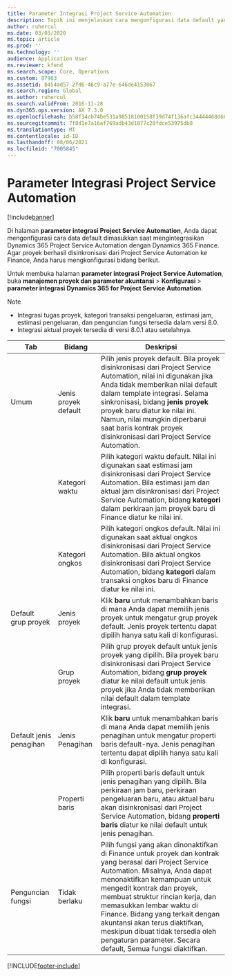 ```yaml
---
title: Parameter Integrasi Project Service Automation
description: Topik ini menjelaskan cara mengonfigurasi data default yang dimasukkan saat anda mengintegrasikan Microsoft Dynamics 365 for Project Service Automation dengan Microsoft Dynamics 365 Finance.
author: ruhercul
ms.date: 03/03/2020
ms.topic: article
ms.prod: ''
ms.technology: ''
audience: Application User
ms.reviewer: kfend
ms.search.scope: Core, Operations
ms.custom: 87983
ms.assetid: b454ad57-2fd6-46c9-a77e-646de4153067
ms.search.region: Global
ms.author: ruhercul
ms.search.validFrom: 2016-11-28
ms.dyn365.ops.version: AX 7.3.0
ms.openlocfilehash: b58f34cb74be531a98518100158f39d74f136afc34444468d666cd4e9394af6f
ms.sourcegitcommit: 7f8d1e7a16af769adb43d1877c28fdce53975db8
ms.translationtype: MT
ms.contentlocale: id-ID
ms.lasthandoff: 08/06/2021
ms.locfileid: "7005845"
---
```

# <a name="project-service-automation-integration-parameters"></a>Parameter Integrasi Project Service Automation

[!include[banner](../includes/banner.md)]

Di halaman **parameter integrasi Project Service Automation**, Anda dapat mengonfigurasi cara data default dimasukkan saat mengintegrasikan Dynamics 365 Project Service Automation dengan Dynamics 365 Finance. Agar proyek berhasil disinkronisasi dari Project Service Automation ke Finance, Anda harus mengkonfigurasi bidang berikut.

Untuk membuka halaman **parameter integrasi Project Service Automation**, buka **manajemen proyek dan parameter akuntansi** \> **Konfigurasi** \> **parameter integrasi Dynamics 365 for Project Service Automation**. 

> [!NOTE]
> - Integrasi tugas proyek, kategori transaksi pengeluaran, estimasi jam, estimasi pengeluaran, dan penguncian fungsi tersedia dalam versi 8.0.
> - Integrasi aktual proyek tersedia di versi 8.0.1 atau setelahnya.


| Tab                    | Bidang                | Deskripsi |
|------------------------|----------------------|-------------|
| Umum                | Jenis proyek default | Pilih jenis proyek default. Bila proyek disinkronisasi dari Project Service Automation, nilai ini digunakan jika Anda tidak memberikan nilai default dalam template integrasi. Selama sinkronisasi, bidang **jenis proyek** proyek baru diatur ke nilai ini. Namun, nilai mungkin diperbarui saat baris kontrak proyek disinkronisasi dari Project Service Automation. |
|                        | Kategori waktu        | Pilih kategori waktu default. Nilai ini digunakan saat estimasi jam disinkronisasi dari Project Service Automation. Bila estimasi jam dan aktual jam disinkronisasi dari Project Service Automation, bidang **kategori** dalam perkiraan jam proyek baru di Finance diatur ke nilai ini. |
|                        | Kategori ongkos         | Pilih kategori ongkos default. Nilai ini digunakan saat aktual ongkos disinkronisasi dari Project Service Automation. Bila aktual ongkos disinkronisasi dari Project Service Automation, bidang **kategori** dalam transaksi ongkos baru di Finance diatur ke nilai ini. |
| Default grup proyek | Jenis proyek         | Klik **baru** untuk menambahkan baris di mana Anda dapat memilih jenis proyek untuk mengatur grup proyek default. Jenis proyek tertentu dapat dipilih hanya satu kali di konfigurasi. |
|                        | Grup proyek        | Pilih grup proyek default untuk jenis proyek yang dipilih. Bila proyek baru disinkronisasi dari Project Service Automation, bidang **grup proyek** diatur ke nilai default untuk jenis proyek jika Anda tidak memberikan nilai default dalam template integrasi. |
| Default jenis penagihan  | Jenis Penagihan         | Klik **baru** untuk menambahkan baris di mana Anda dapat memilih jenis penagihan untuk mengatur properti baris default-nya. Jenis penagihan tertentu dapat dipilih hanya satu kali di konfigurasi. |
|                        | Properti baris        | Pilih properti baris default untuk jenis penagihan yang dipilih. Bila perkiraan jam baru, perkiraan pengeluaran baru, atau aktual baru akan disinkronisasi dari Project Service Automation, bidang **properti baris** diatur ke nilai default untuk jenis penagihan. |
| Penguncian fungsi  | Tidak berlaku       | Pilih fungsi yang akan dinonaktifkan di Finance untuk proyek dan kontrak yang berasal dari Project Service Automation. Misalnya, Anda dapat menonaktifkan kemampuan untuk mengedit kontrak dan proyek, membuat struktur rincian kerja, dan memasukkan lembar waktu di Finance. Bidang yang terkait dengan akuntansi akan terus diaktifkan, meskipun dibuat tidak tersedia oleh pengaturan parameter. Secara default, Semua fungsi diaktifkan. |


[!INCLUDE[footer-include](../includes/footer-banner.md)]